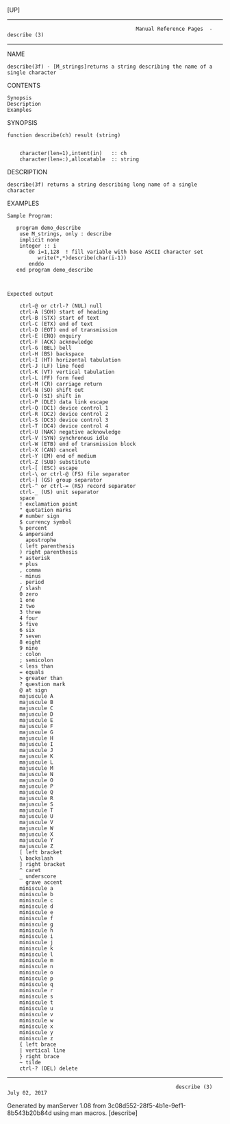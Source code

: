 [UP]

-----------------------------------------------------------------------------------------------------------------------------------
                                              Manual Reference Pages  - describe (3)
-----------------------------------------------------------------------------------------------------------------------------------
                                                                 
NAME

    describe(3f) - [M_strings]returns a string describing the name of a single character

CONTENTS

    Synopsis
    Description
    Examples

SYNOPSIS

    function describe(ch) result (string)


        character(len=1),intent(in)   :: ch
        character(len=:),allocatable  :: string



DESCRIPTION

    describe(3f) returns a string describing long name of a single character

EXAMPLES

    Sample Program:

       program demo_describe
        use M_strings, only : describe
        implicit none
        integer :: i
           do i=1,128  ! fill variable with base ASCII character set
              write(*,*)describe(char(i-1))
           enddo
       end program demo_describe



    Expected output

        ctrl-@ or ctrl-? (NUL) null
        ctrl-A (SOH) start of heading
        ctrl-B (STX) start of text
        ctrl-C (ETX) end of text
        ctrl-D (EOT) end of transmission
        ctrl-E (ENQ) enquiry
        ctrl-F (ACK) acknowledge
        ctrl-G (BEL) bell
        ctrl-H (BS) backspace
        ctrl-I (HT) horizontal tabulation
        ctrl-J (LF) line feed
        ctrl-K (VT) vertical tabulation
        ctrl-L (FF) form feed
        ctrl-M (CR) carriage return
        ctrl-N (SO) shift out
        ctrl-O (SI) shift in
        ctrl-P (DLE) data link escape
        ctrl-Q (DC1) device control 1
        ctrl-R (DC2) device control 2
        ctrl-S (DC3) device control 3
        ctrl-T (DC4) device control 4
        ctrl-U (NAK) negative acknowledge
        ctrl-V (SYN) synchronous idle
        ctrl-W (ETB) end of transmission block
        ctrl-X (CAN) cancel
        ctrl-Y (EM) end of medium
        ctrl-Z (SUB) substitute
        ctrl-[ (ESC) escape
        ctrl-\ or ctrl-@ (FS) file separator
        ctrl-] (GS) group separator
        ctrl-^ or ctrl-= (RS) record separator
        ctrl-_ (US) unit separator
        space
        ! exclamation point
        " quotation marks
        # number sign
        $ currency symbol
        % percent
        & ampersand
          apostrophe
        ( left parenthesis
        ) right parenthesis
        * asterisk
        + plus
        , comma
        - minus
        . period
        / slash
        0 zero
        1 one
        2 two
        3 three
        4 four
        5 five
        6 six
        7 seven
        8 eight
        9 nine
        : colon
        ; semicolon
        < less than
        = equals
        > greater than
        ? question mark
        @ at sign
        majuscule A
        majuscule B
        majuscule C
        majuscule D
        majuscule E
        majuscule F
        majuscule G
        majuscule H
        majuscule I
        majuscule J
        majuscule K
        majuscule L
        majuscule M
        majuscule N
        majuscule O
        majuscule P
        majuscule Q
        majuscule R
        majuscule S
        majuscule T
        majuscule U
        majuscule V
        majuscule W
        majuscule X
        majuscule Y
        majuscule Z
        [ left bracket
        \ backslash
        ] right bracket
        ^ caret
        _ underscore
          grave accent
        miniscule a
        miniscule b
        miniscule c
        miniscule d
        miniscule e
        miniscule f
        miniscule g
        miniscule h
        miniscule i
        miniscule j
        miniscule k
        miniscule l
        miniscule m
        miniscule n
        miniscule o
        miniscule p
        miniscule q
        miniscule r
        miniscule s
        miniscule t
        miniscule u
        miniscule v
        miniscule w
        miniscule x
        miniscule y
        miniscule z
        { left brace
        | vertical line
        } right brace
        ~ tilde
        ctrl-? (DEL) delete

-----------------------------------------------------------------------------------------------------------------------------------

                                                           describe (3)                                               July 02, 2017

Generated by manServer 1.08 from 3c08d552-28f5-4b1e-9ef1-8b543b20b84d using man macros.
                                                            [describe]
